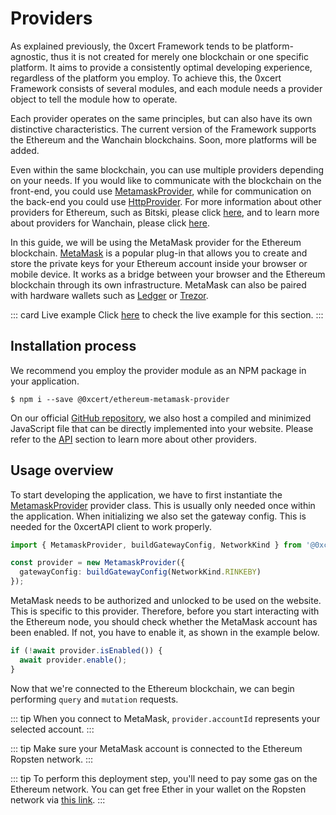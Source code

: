 # Providers

As explained previously, the 0xcert Framework tends to be platform-agnostic, thus it is not created for merely one blockchain or one specific platform. It aims to provide a consistently optimal developing experience, regardless of the platform you employ. To achieve this, the 0xcert Framework consists of several modules, and each module needs a provider object to tell the module how to operate. 

Each provider operates on the same principles, but can also have its own distinctive characteristics. The current version of the Framework supports the Ethereum and the Wanchain blockchains. Soon, more platforms will be added.

Even within the same blockchain, you can use multiple providers depending on your needs. If you would like to communicate with the blockchain on the front-end, you could use [MetamaskProvider](/api/ethereum.html#metamask-provider), while for communication on the back-end you could use [HttpProvider](/api/ethereum.html#http-provider). For more information about other providers for Ethereum, such as Bitski, please click [here](/api/ethereum.html#api-ethereum), and to learn more about providers for Wanchain, please click [here](/api/wanchain.html#api-wanchain).

In this guide, we will be using the MetaMask provider for the Ethereum blockchain. [MetaMask](https://metamask.io/) is a popular plug-in that allows you to create and store the private keys for your Ethereum account inside your browser or mobile device. It works as a bridge between your browser and the Ethereum blockchain through its own infrastructure. MetaMask can also be paired with hardware wallets such as [Ledger](https://www.ledger.com/) or [Trezor](https://trezor.io/).

::: card Live example
Click [here](https://codesandbox.io/s/github/0xcert/example-using-providers?module=%2FREADME.md) to check the live example for this section.
:::

## Installation process

We recommend you employ the provider module as an NPM package in your application.

```ell
$ npm i --save @0xcert/ethereum-metamask-provider
```

On our official [GitHub repository](https://github.com/0xcert/framework), we also host a compiled and minimized JavaScript file that can be directly implemented into your website. Please refer to the [API](/api/ethereum.html) section to learn more about other providers.

## Usage overview

To start developing the application, we have to first instantiate the [MetamaskProvider](/api/ethereum.html#metamask-provider) provider class. This is usually only needed once within the application. When initializing we also set the gateway config. This is needed for the 0xcertAPI client to work properly.

```ts
import { MetamaskProvider, buildGatewayConfig, NetworkKind } from '@0xcert/ethereum-metamask-provider';

const provider = new MetamaskProvider({
  gatewayConfig: buildGatewayConfig(NetworkKind.RINKEBY)
});
```

MetaMask needs to be authorized and unlocked to be used on the website. This is specific to this provider. Therefore, before you start interacting with the Ethereum node, you should check whether the MetaMask account has been enabled. If not, you have to enable it, as shown in the example below.

```ts
if (!await provider.isEnabled()) {
  await provider.enable();
}
```

Now that we're connected to the Ethereum blockchain, we can begin performing `query` and `mutation` requests.

::: tip
When you connect to MetaMask, `provider.accountId` represents your selected account.
:::

::: tip
Make sure your MetaMask account is connected to the Ethereum Ropsten network.
:::

::: tip
To perform this deployment step, you'll need to pay some gas on the Ethereum network. You can get free Ether in your wallet on the Ropsten network via [this link](https://faucet.ropsten.be/).
:::
